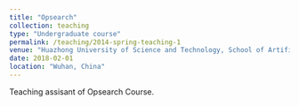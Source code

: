 ```yaml
---
title: "Opsearch"
collection: teaching
type: "Undergraduate course"
permalink: /teaching/2014-spring-teaching-1
venue: "Huazhong University of Science and Technology, School of Artificial Intelligence & Automation"
date: 2018-02-01
location: "Wuhan, China"
---
```



Teaching assisant of Opsearch Course.
